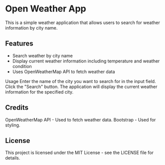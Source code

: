 # Open Weather App

This is a simple weather application that allows users to search for weather information by city name.

## Features

- Search weather by city name
- Display current weather information including temperature and weather condition
- Uses OpenWeatherMap API to fetch weather data

Usage
Enter the name of the city you want to search for in the input field.
Click the "Search" button.
The application will display the current weather information for the specified city.

## Credits
OpenWeatherMap API - Used to fetch weather data.
Bootstrap - Used for styling.

## License
This project is licensed under the MIT License - see the LICENSE file for details.